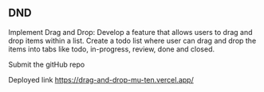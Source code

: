 ## DND

Implement Drag and Drop: Develop a feature that allows users to drag and drop items within a list. Create a todo list
where user can drag and drop the items into tabs like todo, in-progress, review, done and closed.

Submit the gitHub repo

Deployed link
 https://drag-and-drop-mu-ten.vercel.app/
